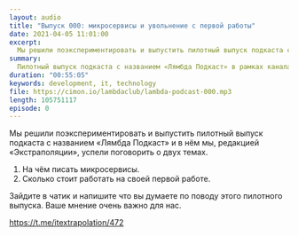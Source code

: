 ```yaml
---
layout: audio
title: "Выпуск 000: микросервисы и увольнение с первой работы"
date: 2021-04-05 11:01:00
excerpt:
  Мы решили поэкспериментировать и выпустить пилотный выпуск подкаста c названием «Лямбда Подкаст». В нём мы, редакцией «Экстраполяции», успели поговорить о двух темах.
summary:
  Пилотный выпуск подкаста c названием «Лямбда Подкаст» в рамках канала «Экстраполяция IT» (https://t.me/itextrapolation)
duration: "00:55:05"
keywords: development, it, technology
file: https://cimon.io/lambdaclub/lambda-podcast-000.mp3
length: 105751117
episode: 0
---
```


Мы решили поэкспериментировать и выпустить пилотный выпуск подкаста c названием «Лямбда Подкаст» и в нём мы, редакцией «Экстраполяции», успели поговорить о двух темах.

1. На чём писать микросервисы.
2. Сколько стоит работать на своей первой работе.

Зайдите в чатик и напишите что вы думаете по поводу этого пилотного выпуска. Ваше мнение очень важно для нас.

https://t.me/itextrapolation/472
